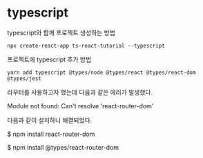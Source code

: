 # typescript

typescript와 함께 프로젝트 생성하는 방법

`npx create-react-app ts-react-tutorial --typescript`

프로젝트에 typescript 추가 방법

`yarn add typescript @types/node @types/react @types/react-dom @types/jest`

라우터를 사용하고자 했는데 다음과 같은 에러가 발생했다.

Module not found: Can't resolve 'react-router-dom'

다음과 같이 설치하니 해결되었다.

$ npm install react-router-dom

$ npm install @types/react-router-dom
